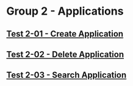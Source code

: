 Group 2 - Applications
=======


[Test 2-01 - Create Application](2-01-Create-Application.md)
-
[Test 2-02 - Delete Application](2-02-Delete-Application.md)
-
[Test 2-03 - Search Application](2-03-Search-Application.md)
-

